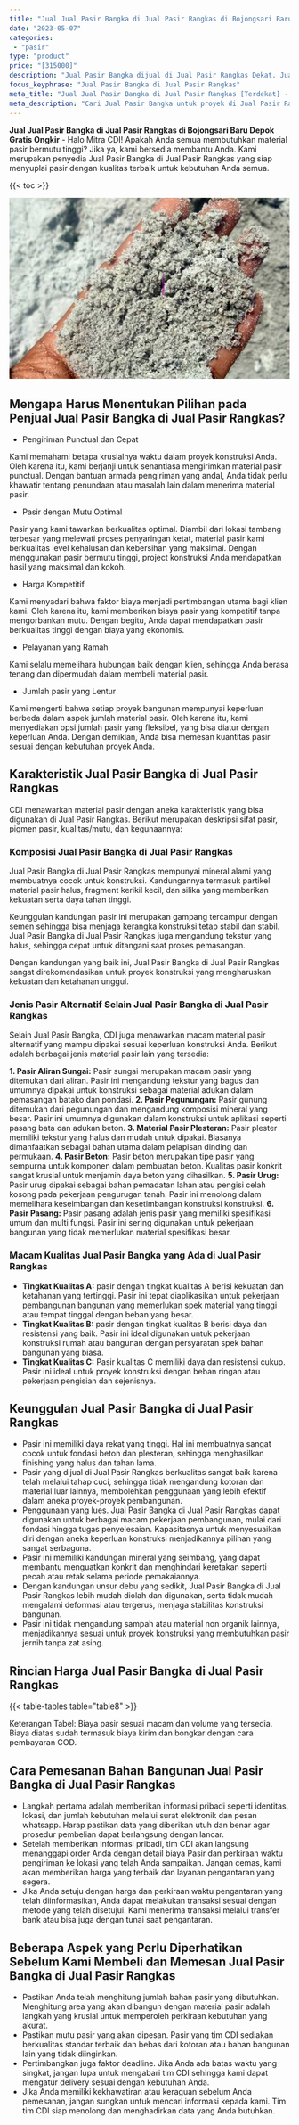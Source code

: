 ```yaml
---
title: "Jual Jual Pasir Bangka di Jual Pasir Rangkas di Bojongsari Baru Depok Gratis Ongkir"
date: "2023-05-07"
categories:
 - "pasir"
type: "product"
price: "[315000]"
description: "Jual Pasir Bangka dijual di Jual Pasir Rangkas Dekat. Jual Pasir Bangka ini sering dipakai dalam proyek konstruksi sebagai material adukan yang berkualitas dan halus. Silakan hubungi kami untuk informasi lebih lanjut."
focus_keyphrase: "Jual Pasir Bangka di Jual Pasir Rangkas"
meta_title: "Jual Jual Pasir Bangka di Jual Pasir Rangkas [Terdekat] - CDI"
meta_description: "Cari Jual Pasir Bangka untuk proyek di Jual Pasir Rangkas? Kami menawarkan Jual Pasir Bangka berkualitas untuk material adukan. Raih penawaran terbaik sekarang."
---
```


**Jual Jual Pasir Bangka di Jual Pasir Rangkas di Bojongsari Baru Depok Gratis Ongkir** - Halo Mitra CDI! Apakah Anda semua membutuhkan material pasir bermutu tinggi? Jika ya, kami bersedia membantu Anda. Kami merupakan penyedia Jual Pasir Bangka di Jual Pasir Rangkas yang siap menyuplai pasir dengan kualitas terbaik untuk kebutuhan Anda semua.

{{< toc >}}

![Jual Jual Pasir Bangka di Jual Pasir Rangkas di Bojongsari Baru Depok Gratis Ongkir](/images/pasir/pasir-bangunan-19.jpg)

## Mengapa Harus Menentukan Pilihan pada Penjual Jual Pasir Bangka di Jual Pasir Rangkas?

*   Pengiriman Punctual dan Cepat

Kami memahami betapa krusialnya waktu dalam proyek konstruksi Anda. Oleh karena itu, kami berjanji untuk senantiasa mengirimkan material pasir punctual. Dengan bantuan armada pengiriman yang andal, Anda tidak perlu khawatir tentang penundaan atau masalah lain dalam menerima material pasir.
*   Pasir dengan Mutu Optimal

Pasir yang kami tawarkan berkualitas optimal. Diambil dari lokasi tambang terbesar yang melewati proses penyaringan ketat, material pasir kami berkualitas level kehalusan dan kebersihan yang maksimal. Dengan menggunakan pasir bermutu tinggi, project konstruksi Anda mendapatkan hasil yang maksimal dan kokoh.
*   Harga Kompetitif

Kami menyadari bahwa faktor biaya menjadi pertimbangan utama bagi klien kami. Oleh karena itu, kami memberikan biaya pasir yang kompetitif tanpa mengorbankan mutu. Dengan begitu, Anda dapat mendapatkan pasir berkualitas tinggi dengan biaya yang ekonomis.
*   Pelayanan yang Ramah

Kami selalu memelihara hubungan baik dengan klien, sehingga Anda berasa tenang dan dipermudah dalam membeli material pasir.
*   Jumlah pasir yang Lentur

Kami mengerti bahwa setiap proyek bangunan mempunyai keperluan berbeda dalam aspek jumlah material pasir. Oleh karena itu, kami menyediakan opsi jumlah pasir yang fleksibel, yang bisa diatur dengan keperluan Anda. Dengan demikian, Anda bisa memesan kuantitas pasir sesuai dengan kebutuhan proyek Anda.

## Karakteristik Jual Pasir Bangka di Jual Pasir Rangkas

CDI menawarkan material pasir dengan aneka karakteristik yang bisa digunakan di Jual Pasir Rangkas. Berikut merupakan deskripsi sifat pasir, pigmen pasir, kualitas/mutu, dan kegunaannya:

### Komposisi Jual Pasir Bangka di Jual Pasir Rangkas

Jual Pasir Bangka di Jual Pasir Rangkas mempunyai mineral alami yang membuatnya cocok untuk konstruksi. Kandungannya termasuk partikel material pasir halus, fragment kerikil kecil, dan silika yang memberikan kekuatan serta daya tahan tinggi.

Keunggulan kandungan pasir ini merupakan gampang tercampur dengan semen sehingga bisa menjaga kerangka konstruksi tetap stabil dan stabil. Jual Pasir Bangka di Jual Pasir Rangkas juga mengandung tekstur yang halus, sehingga cepat untuk ditangani saat proses pemasangan.

Dengan kandungan yang baik ini, Jual Pasir Bangka di Jual Pasir Rangkas sangat direkomendasikan untuk proyek konstruksi yang mengharuskan kekuatan dan ketahanan unggul.

### Jenis Pasir Alternatif Selain Jual Pasir Bangka di Jual Pasir Rangkas

Selain Jual Pasir Bangka, CDI juga menawarkan macam material pasir alternatif yang mampu dipakai sesuai keperluan konstruksi Anda. Berikut adalah berbagai jenis material pasir lain yang tersedia:

**1\. Pasir Aliran Sungai:** Pasir sungai merupakan macam pasir yang ditemukan dari aliran. Pasir ini mengandung tekstur yang bagus dan umumnya dipakai untuk konstruksi sebagai material adukan dalam pemasangan batako dan pondasi.
**2\. Pasir Pegunungan:** Pasir gunung ditemukan dari pegunungan dan mengandung komposisi mineral yang besar. Pasir ini umumnya digunakan dalam konstruksi untuk aplikasi seperti pasang bata dan adukan beton.
**3\. Material Pasir Plesteran:** Pasir plester memiliki tekstur yang halus dan mudah untuk dipakai. Biasanya dimanfaatkan sebagai bahan utama dalam pelapisan dinding dan permukaan.
**4\. Pasir Beton:** Pasir beton merupakan tipe pasir yang sempurna untuk komponen dalam pembuatan beton. Kualitas pasir konkrit sangat krusial untuk menjamin daya beton yang dihasilkan.
**5\. Pasir Urug:** Pasir urug dipakai sebagai bahan pemadatan lahan atau pengisi celah kosong pada pekerjaan pengurugan tanah. Pasir ini menolong dalam memelihara keseimbangan dan kesetimbangan konstruksi konstruksi.
**6\. Pasir Pasang:** Pasir pasang adalah jenis pasir yang memiliki spesifikasi umum dan multi fungsi. Pasir ini sering digunakan untuk pekerjaan bangunan yang tidak memerlukan material spesifikasi besar.

### Macam Kualitas Jual Pasir Bangka yang Ada di Jual Pasir Rangkas

*   **Tingkat Kualitas A:** pasir dengan tingkat kualitas A berisi kekuatan dan ketahanan yang tertinggi. Pasir ini tepat diaplikasikan untuk pekerjaan pembangunan bangunan yang memerlukan spek material yang tinggi atau tempat tinggal dengan beban yang besar.
*   **Tingkat Kualitas B:** pasir dengan tingkat kualitas B berisi daya dan resistensi yang baik. Pasir ini ideal digunakan untuk pekerjaan konstruksi rumah atau bangunan dengan persyaratan spek bahan bangunan yang biasa.
*   **Tingkat Kualitas C:** Pasir kualitas C memiliki daya dan resistensi cukup. Pasir ini ideal untuk proyek konstruksi dengan beban ringan atau pekerjaan pengisian dan sejenisnya.

## Keunggulan Jual Pasir Bangka di Jual Pasir Rangkas

*   Pasir ini memiliki daya rekat yang tinggi. Hal ini membuatnya sangat cocok untuk fondasi beton dan plesteran, sehingga menghasilkan finishing yang halus dan tahan lama.
*   Pasir yang dijual di Jual Pasir Rangkas berkualitas sangat baik karena telah melalui tahap cuci, sehingga tidak mengandung kotoran dan material luar lainnya, membolehkan penggunaan yang lebih efektif dalam aneka proyek-proyek pembangunan.
*   Penggunaan yang lues. Jual Pasir Bangka di Jual Pasir Rangkas dapat digunakan untuk berbagai macam pekerjaan pembangunan, mulai dari fondasi hingga tugas penyelesaian. Kapasitasnya untuk menyesuaikan diri dengan aneka keperluan konstruksi menjadikannya pilihan yang sangat serbaguna.
*   Pasir ini memiliki kandungan mineral yang seimbang, yang dapat membantu menguatkan konkrit dan menghindari keretakan seperti pecah atau retak selama periode pemakaiannya.
*   Dengan kandungan unsur debu yang sedikit, Jual Pasir Bangka di Jual Pasir Rangkas lebih mudah diolah dan digunakan, serta tidak mudah mengalami deformasi atau tergerus, menjaga stabilitas konstruksi bangunan.
*   Pasir ini tidak mengandung sampah atau material non organik lainnya, menjadikannya sesuai untuk proyek konstruksi yang membutuhkan pasir jernih tanpa zat asing.

## Rincian Harga Jual Pasir Bangka di Jual Pasir Rangkas

{{< table-tables table="table8" >}}

Keterangan Tabel: Biaya pasir sesuai macam dan volume yang tersedia. Biaya diatas sudah termasuk biaya kirim dan bongkar dengan cara pembayaran COD.

## Cara Pemesanan Bahan Bangunan Jual Pasir Bangka di Jual Pasir Rangkas

*   Langkah pertama adalah memberikan informasi pribadi seperti identitas, lokasi, dan jumlah kebutuhan melalui surat elektronik dan pesan whatsapp. Harap pastikan data yang diberikan utuh dan benar agar prosedur pembelian dapat berlangsung dengan lancar.
*   Setelah memberikan informasi pribadi, tim CDI akan langsung menanggapi order Anda dengan detail biaya Pasir dan perkiraan waktu pengiriman ke lokasi yang telah Anda sampaikan. Jangan cemas, kami akan memberikan harga yang terbaik dan layanan pengantaran yang segera.
*   Jika Anda setuju dengan harga dan perkiraan waktu pengantaran yang telah diinformasikan, Anda dapat melakukan transaksi sesuai dengan metode yang telah disetujui. Kami menerima transaksi melalui transfer bank atau bisa juga dengan tunai saat pengantaran.

## Beberapa Aspek yang Perlu Diperhatikan Sebelum Kami Membeli dan Memesan Jual Pasir Bangka di Jual Pasir Rangkas

*   Pastikan Anda telah menghitung jumlah bahan pasir yang dibutuhkan. Menghitung area yang akan dibangun dengan material pasir adalah langkah yang krusial untuk memperoleh perkiraan kebutuhan yang akurat.
*   Pastikan mutu pasir yang akan dipesan. Pasir yang tim CDI sediakan berkualitas standar terbaik dan bebas dari kotoran atau bahan bangunan lain yang tidak diinginkan.
*   Pertimbangkan juga faktor deadline. Jika Anda ada batas waktu yang singkat, jangan lupa untuk mengabari tim CDI sehingga kami dapat mengatur delivery sesuai dengan kebutuhan Anda.
*   Jika Anda memiliki kekhawatiran atau keraguan sebelum Anda pemesanan, jangan sungkan untuk mencari informasi kepada kami. Tim tim CDI siap menolong dan menghadirkan data yang Anda butuhkan.